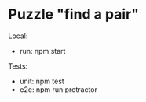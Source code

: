 # Puzzle "find a pair"


Local:
- run: npm start

Tests:
- unit: npm test
- e2e: npm run protractor
